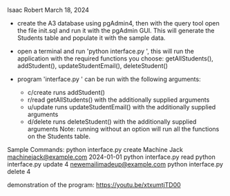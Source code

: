 Isaac Robert
March 18, 2024

- create the A3 database using pgAdmin4, then with the query tool open the file init.sql and run
it with the pgAdmin GUI.
This will generate the Students table and populate it with the sample data.

- open a terminal and run 'python interface.py <arg>', this will run the application with the
required functions you choose: getAllStudents(), addStudent(), updateStudentEmail(), deleteStudent()

- program 'interface.py <arg>' can be run with the following arguments:
    - c/create runs addStudent()
    - r/read getAllStudents() with the additionally supplied arguments
    - u/update runs updateStudentEmail() with the additionally supplied arguments
    - d/delete runs deleteStudent() with the additionally supplied arguments
    Note: running without an option will run all the functions on the Students table. 

Sample Commands:
python interface.py create Machine Jack machinejack@example.com 2024-01-01
python interface.py read
python interface.py update 4 newemailimadeup@example.com
python interface.py delete 4

demonstration of the program:
https://youtu.be/xtxumtjTD00